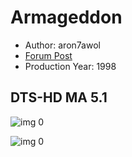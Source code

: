 # Armageddon

* Author: aron7awol
* [Forum Post](https://www.avsforum.com/threads/bass-eq-for-filtered-movies.2995212/post-57770200)
* Production Year: 1998

## DTS-HD MA 5.1

![img 0](https://i.imgur.com/1h37dxg.jpg)

![img 0](https://i.imgur.com/MaQFj6f.jpg)

